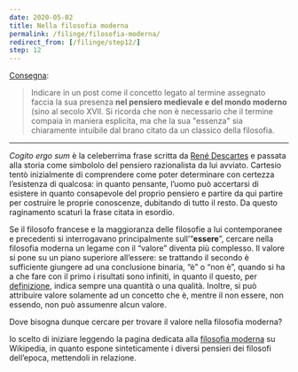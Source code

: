 ```yaml
---
date: 2020-05-02
title: Nella filosofia moderna
permalink: /filinge/filosofia-moderna/
redirect_from: [/filinge/step12/]
step: 12
---
```

[Consegna](https://filinge.blogspot.com/2020/04/step-12-nel-pensiero-medievale-e-moderno.html):

> Indicare in un post come il concetto legato al termine assegnato faccia la sua presenza **nel pensiero medievale e del mondo moderno** (sino al secolo XVII. Si ricorda che non è necessario che il termine compaia in maniera esplicita, ma che la sua "essenza" sia chiaramente intuibile dal brano citato da un classico della filosofia. 

---

*Cogito ergo sum* è la celeberrima frase scritta da [René Descartes](http://www.treccani.it/enciclopedia/rene-descartes 'René Descartes nell’Enciclopedia Treccani') e passata alla storia come simbololo del pensiero razionalista da lui avviato. Cartesio tentò inizialmente di comprendere come poter determinare con certezza l’esistenza di qualcosa: in quanto pensante, l’uomo può accertarsi di esistere in quanto consapevole del proprio pensiero e partire da qui partire per costruire le proprie conoscenze, dubitando di tutto il resto. Da questo raginamento scaturì la frase citata in esordio.

Se il filosofo francese e la maggioranza delle filosofie a lui contemporanee e precedenti si interrogavano principalmente sull’“**essere**”, cercare nella filosofia moderna un legame con il “valore” diventa più complesso. Il valore si pone su un piano superiore all’essere: se trattando il secondo è sufficiente giungere ad una conclusione binaria, “è” o “non è”, quando si ha a che fare con il primo i risultati sono infiniti, in quanto il questo, per [definizione](/filinge/definizione), indica sempre una quantità o una qualità. Inoltre, si può attribuire valore solamente ad un concetto che è, mentre il non essere, non essendo, non può assumenre alcun valore.

Dove bisogna dunque cercare per trovare il valore nella filosofia moderna?

Io scelto di iniziare leggendo la pagina dedicata alla [filosofia moderna](https://it.wikipedia.org/wiki/Filosofia_moderna 'Filosofia moderna su Wikipedia') su Wikipedia, in quanto espone sinteticamente i diversi pensieri dei filosofi dell’epoca, mettendoli in relazione.
